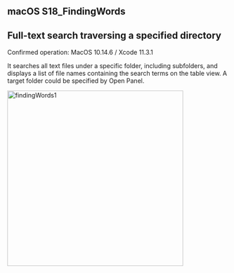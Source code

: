 ## macOS S18_FindingWords
## Full-text search traversing a specified directory
Confirmed operation: MacOS 10.14.6 / Xcode 11.3.1

It searches all text files under a specific folder, including subfolders, and displays a list of file names containing the search terms on the table view. A target folder could be specified by Open Panel.


<img src="http://mikomokaru.sakura.ne.jp/data/B40/findingWords1.png" alt="findingWords1" title="findingWords1" width="400">

